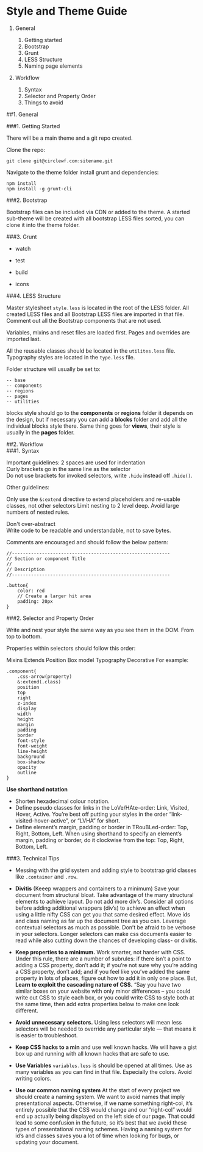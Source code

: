 #  Style and Theme Guide

1. General
    1. Getting started
    2. Bootstrap
    3. Grunt
    4. LESS Structure
    5. Naming page elements


2. Workflow
    1. Syntax
    2. Selector and Property Order
    3. Things to avoid


##1. General



###1. Getting Started

There will be a main theme and a git repo created.  

Clone the repo:

    git clone git@circlewf.com:sitename.git

Navigate to the theme folder install grunt and dependencies:

    npm install
    npm install -g grunt-cli


###2. Bootstrap

Bootstrap files can be included via CDN or added to the theme.
A started sub-theme will be created with all bootstrap LESS files sorted, you can clone it into the theme folder.

###3. Grunt

- watch

- test

- build

- icons

###4. LESS Structure  

Master stylesheet `style.less` is located in the root of the LESS folder.
All created LESS files and all Bootstrap LESS files are imported in that file.
Comment out all the Bootstrap components that are not used.

Variables, mixins and reset files are loaded first. Pages and overrides are imported last.

All the reusable classes should be located in the `utilites.less` file.
Typography styles are located in the `type.less` file.

Folder structure will usually be set to:

    -- base  
    -- components  
    -- regions  
    -- pages  
    -- utilities  

blocks style should go to the **components** or **regions** folder it depends on the design, but if necessary you can add a **blocks** folder and add all the individual blocks style there.
Same thing goes for **views**, their style is usually in the **pages** folder.


##2. Workflow  
###1. Syntax

Important guidelines:
2 spaces are used for indentation  
Curly brackets go in the same line as the selector  
Do not use brackets for invoked selectors, write `.hide` instead off `.hide()`.


Other guidelines:

Only use the `&:extend` directive to extend placeholders and re-usable classes, not other selectors
Limit nesting to 2 level deep.
Avoid large numbers of nested rules.  

Don't over-abstract  
Write code to be readable and understandable, not to save bytes.



Comments are encouraged and should follow the below pattern:

    //----------------------------------------------------------
    // Section or component Title
    //
    // Description
    //----------------------------------------------------------

    .button{
        color: red
        // Create a larger hit area
        padding: 20px
    }


###2. Selector and Property Order

Write and nest your style the same way as you see them in the DOM. From top to bottom.

Properties within selectors should follow this order:

Mixins
Extends
Position
Box model
Typography
Decorative
For example:

    .component{
        .css-arrow(property)
        &:extend(.class)
        position
        top
        right
        z-index
        display
        width
        height
        margin
        padding
        border
        font-style
        font-weight
        line-height
        background
        box-shadow
        opacity
        outline
    }

**Use shorthand notation**  
- Shorten hexadecimal colour notation.  
- Define pseudo classes for links in the LoVe/HAte-order: Link, Visited, Hover, Active. You’re best off putting your styles in the order “link-visited-hover-active”, or “LVHA” for short.  
- Define element’s margin, padding or border in TRouBLed-order: Top, Right, Bottom, Left. When using shorthand to specify an element’s margin, padding or border, do it clockwise from the top: Top, Right, Bottom, Left.  

###3. Technical Tips  

- Messing with the grid system and adding style to bootstrap grid classes like `.container` and `.row`.  

- **Divitis** (Keeep wrappers and containers to a minimum) Save your document from structural bloat. Take advantage of the many structural elements to achieve layout. Do not add more div’s. Consider all options before adding additional wrappers (div’s) to achieve an effect when using a little nifty CSS can get you that same desired effect. Move ids and class naming as far up the document tree as you can. Leverage contextual selectors as much as possible. Don’t be afraid to be verbose in your selectors. Longer selectors can make css documents easier to read while also cutting down the chances of developing class- or divitis.

- **Keep properties to a minimum.** Work smarter, not harder with CSS. Under this rule, there are a number of subrules: if there isn’t a point to adding a CSS property, don’t add it; if you’re not sure why you’re adding a CSS property, don’t add; and if you feel like you’ve added the same property in lots of places, figure out how to add it in only one place. But, **Learn to exploit the cascading nature of CSS.** “Say you have two similar boxes on your website with only minor differences – you could write out CSS to style each box, or you could write CSS to style both at the same time, then add extra properties below to make one look different.

- **Avoid unnecessary selectors.** Using less selectors will mean less selectors will be needed to override any particular style — that means it is easier to troubleshoot.

- **Keep CSS hacks to a min** and use well known hacks. We will have a gist box up and running with all known hacks that are safe to use.

- **Use Variables** `variables.less` is should be opened at all times. Use as many variables as you can find in that file. Especially the colors. Avoid writing colors.

- **Use our common naming system** At the start of every project we should create a naming system. We want to avoid names that imply presentational aspects. Otherwise, if we name something right-col, it’s entirely possible that the CSS would change and our “right-col” would end up actually being displayed on the left side of our page. That could lead to some confusion in the future, so it’s best that we avoid these types of presentational naming schemes. Having a naming system for id’s and classes saves you a lot of time when looking for bugs, or updating your document.
